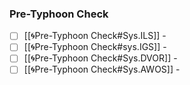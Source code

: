 ### Pre-Typhoon Check
- [ ] [[🌀Pre-Typhoon Check#Sys.ILS]] -
- [ ] [[🌀Pre-Typhoon Check#sys.IGS]] -
- [ ] [[🌀Pre-Typhoon Check#Sys.DVOR]] -
- [ ] [[🌀Pre-Typhoon Check#Sys.AWOS]] -